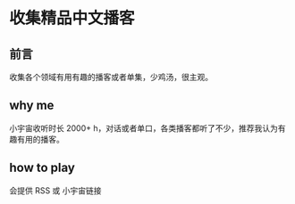 # 收集精品中文播客

## 前言
收集各个领域有用有趣的播客或者单集，少鸡汤，很主观。

## why me
小宇宙收听时长 2000+ h，对话或者单口，各类播客都听了不少，推荐我认为有趣有用的播客。

## how to play
会提供 RSS 或 小宇宙链接
